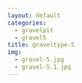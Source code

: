 ```yaml
---
layout: default
categories: 
  - gravelpit
  - gravel5
title: graveltype-5
img: 
  - gravel-5.jpg
  - gravel-5.1.jpg
---
```

